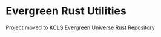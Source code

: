# Evergreen Rust Utilities

Project moved to [KCLS Evergreen Universe Rust Repository](https://github.com/kcls/evergreen-universe-rs)
